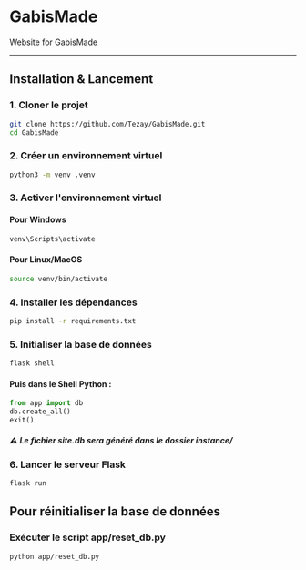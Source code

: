 # GabisMade
Website for GabisMade

---

## Installation & Lancement

### 1. Cloner le projet

```bash
git clone https://github.com/Tezay/GabisMade.git
cd GabisMade
```
### 2. Créer un environnement virtuel

```bash
python3 -m venv .venv
```

### 3. Activer l'environnement virtuel

#### Pour Windows
```bash
venv\Scripts\activate
```

#### Pour Linux/MacOS
```bash
source venv/bin/activate
```


### 4. Installer les dépendances

```bash
pip install -r requirements.txt
```

### 5. Initialiser la base de données

```bash
flask shell
```

#### Puis dans le Shell Python :
```python
from app import db
db.create_all()
exit()
```
##### ⚠️ Le fichier site.db sera généré dans le dossier instance/

### 6. Lancer le serveur Flask

```bash
flask run
```

## Pour réinitialiser la base de données

### Exécuter le script app/reset_db.py

```bash
python app/reset_db.py
```